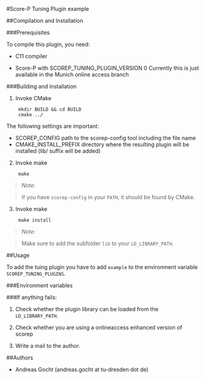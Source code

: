 #Score-P Tuning Plugin example

##Compilation and Installation

###Prerequisites

To compile this plugin, you need:

* C11 compiler

* Score-P with SCOREP_TUNING_PLUGIN_VERSION 0
    Currently this is just available in the Munich online access branch

###Building and installation

1. Invoke CMake

        mkdir BUILD && cd BUILD
        cmake ../

The following settings are important:

* SCOREP_CONFIG                   path to the scorep-config tool including the file name
* CMAKE_INSTALL_PREFIX            directory where the resulting plugin will be installed (lib/ suffix will be added)

2. Invoke make

        make

> *Note:*

> If you have `scorep-config` in your `PATH`, it should be found by CMake.

3. Invoke make

        make install

> *Note:*

> Make sure to add the subfolder `lib` to your `LD_LIBRARY_PATH`.

##Usage

To add the tuing plugin you have to add `example` to the environment
variable `SCOREP_TUNING_PLUGINS`.


###Environment variables

###If anything fails:

1. Check whether the plugin library can be loaded from the `LD_LIBRARY_PATH`.

2. Check whether you are using a onlineaccess enhanced version of scorep

3. Write a mail to the author.

##Authors

* Andreas Gocht (andreas.gocht at tu-dresden dot de)
